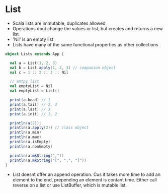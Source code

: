 # List

- Scala lists are immutable, duplicates allowed
- Operations dont change the values or list, but creates and returns a new list
- 'Nil' is an empty list
- Lists have many of the same functional properties as other collections


```scala
object Lists extends App {

  val a = List(1, 2, 3)
  val b = List.apply(1, 2, 3) // companion object
  val c = 1 :: 2 :: 3 :: Nil

  // emtpy list
  val emptyList = Nil
  val emptyList = List()

  print(a.head) // 1
  print(a.tail) // 2, 3
  print(a.last) // 3
  print(a.init) // 1, 2

  println(a(2));
  println(a.apply(2)) // class object
  println(a.min)
  println(a.max)
  println(a.isEmpty)
  println(a.nonEmpty)

  println(a.mkString(","))
  println(a.mkString("[", ",", "]"))
}
```

- List doesnt offer an append operation. Cus it takes more time to add an element
  to the end, prepending an element is contant time. Either call reverse on a list
  or use ListBuffer, which is mutable list.
